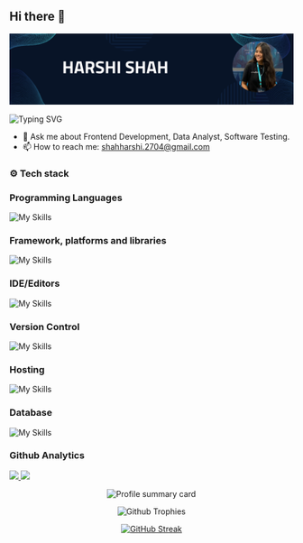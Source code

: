 ## Hi there 👋
![Harshi Shah](https://github.com/Shahharshii/Shahharshii/blob/main/Harshi%20Shah.png)

![Typing SVG](https://readme-typing-svg.herokuapp.com?font=comfortaa&color=7600F7FF&size=24&width=500&lines=👩‍💻Frontend-Developer;📊Data-Analyst;🔎Software-Tester)

- 💬 Ask me about Frontend Development, Data Analyst, Software Testing.
- 📫 How to reach me: shahharshi.2704@gmail.com

### ⚙️ Tech stack 
### Programming Languages
![My Skills](https://skillicons.dev/icons?i=html,css,js)

### Framework, platforms and libraries
![My Skills](https://skillicons.dev/icons?i=nodejs,express,react,nextjs,tailwind)

### IDE/Editors
![My Skills](https://skillicons.dev/icons?i=vscode)

### Version Control
![My Skills](https://skillicons.dev/icons?i=git,github)

### Hosting
![My Skills](https://skillicons.dev/icons?i=vercel)

### Database 
![My Skills](https://skillicons.dev/icons?i=mongodb)

### Github Analytics
<p align="left">
  <a href="https://github.com/Shahharshii">
    <img height="180cm" src="https://github-readme-stats-eight-theta.vercel.app/api?username=Shahharshii&show_icons=true&theme=algolia&include_all_commits=true&count_private=true"/>
     <img height="180cm" src="https://github-readme-stats-eight-theta.vercel.app/api/top-langs/?username=Shahharshii&layout=compact&langs_count=8&theme=algolia"/>
  </a>
</p>

<p align="center">
    <img src="https://github-profile-summary-cards.vercel.app/api/cards/profile-details?username=Shahharshii&theme=algolia" alt="Profile summary card"/>
  
</p>
<p align="center">
    <img src="https://github-profile-trophy.vercel.app/?username=Shahharshii&theme=algolia" alt="Github Trophies"/>
  
</p>

<p align="center">
  <a href="https://git.io/streak-stats"><img src="https://streak-stats.demolab.com?user=Shahharshii&theme=algolia" alt="GitHub Streak" /></a>
</p>
